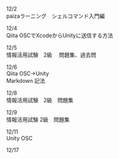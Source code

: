 12/2<br>
paizaラーニング　シェルコマンド入門編<br>

12/4<br>
Qiita OSCでXcodeからUnityに送信する方法<br>

12/5<br>
情報活用試験　2級　 問題集、過去問<br>

12/6<br>
Qiita OSC→Unity <br>
Markdown 記法<br>

12/8<br>
情報活用試験　2級　問題集<br>


12/9<br>
情報活用試験 2級　問題集　<br>

12/11<br>
Unity OSC<br>

12/17<br>



